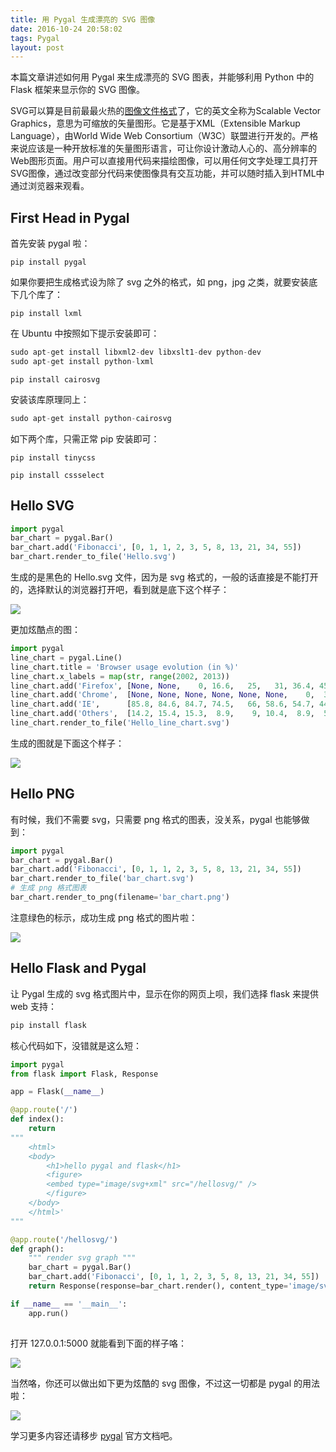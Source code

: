 ```yaml
---
title: 用 Pygal 生成漂亮的 SVG 图像
date: 2016-10-24 20:58:02
tags: Pygal
layout: post
---
```


本篇文章讲述如何用 Pygal 来生成漂亮的 SVG 图表，并能够利用 Python 中的 Flask 框架来显示你的 SVG 图像。

<!--more-->

SVG可以算是目前最最火热的[图像文件格式](http://baike.baidu.com/view/3413757.htm)了，它的英文全称为Scalable Vector Graphics，意思为可缩放的矢量图形。它是基于XML（Extensible Markup Language），由World Wide Web Consortium（W3C）联盟进行开发的。严格来说应该是一种开放标准的矢量图形语言，可让你设计激动人心的、高分辨率的Web图形页面。用户可以直接用代码来描绘图像，可以用任何文字处理工具打开SVG图像，通过改变部分代码来使图像具有交互功能，并可以随时插入到HTML中通过浏览器来观看。

## First Head in Pygal

首先安装 pygal 啦：

`pip install pygal`

如果你要把生成格式设为除了 svg 之外的格式，如 png，jpg 之类，就要安装底下几个库了：

`pip install lxml`

在 Ubuntu 中按照如下提示安装即可：

```python
sudo apt-get install libxml2-dev libxslt1-dev python-dev
sudo apt-get install python-lxml
```

`pip install cairosvg`

安装该库原理同上：

```python
sudo apt-get install python-cairosvg
```
如下两个库，只需正常 pip 安装即可：

``` shell
pip install tinycss

pip install cssselect
```

## Hello SVG

```python
import pygal                                                      
bar_chart = pygal.Bar()                                           
bar_chart.add('Fibonacci', [0, 1, 1, 2, 3, 5, 8, 13, 21, 34, 55])  
bar_chart.render_to_file('Hello.svg')                         
```

生成的是黑色的 Hello.svg 文件，因为是 svg 格式的，一般的话直接是不能打开的，选择默认的浏览器打开吧，看到就是底下这个样子：

![](http://7xrl8j.com1.z0.glb.clouddn.com/svg.gif)

更加炫酷点的图：

```python
import pygal
line_chart = pygal.Line()
line_chart.title = 'Browser usage evolution (in %)'
line_chart.x_labels = map(str, range(2002, 2013))
line_chart.add('Firefox', [None, None,    0, 16.6,   25,   31, 36.4, 45.5, 46.3, 42.8, 37.1])
line_chart.add('Chrome',  [None, None, None, None, None, None,    0,  3.9, 10.8, 23.8, 35.3])
line_chart.add('IE',      [85.8, 84.6, 84.7, 74.5,   66, 58.6, 54.7, 44.8, 36.2, 26.6, 20.1])
line_chart.add('Others',  [14.2, 15.4, 15.3,  8.9,    9, 10.4,  8.9,  5.8,  6.7,  6.8,  7.5])
line_chart.render_to_file('Hello_line_chart.svg')
```

生成的图就是下面这个样子：

![](http://ww1.sinaimg.cn/large/b10d1ea5jw1f93qej26pij20os0ljgr7.jpg)

## Hello PNG

有时候，我们不需要 svg，只需要 png 格式的图表，没关系，pygal 也能够做到：

```python
import pygal
bar_chart = pygal.Bar()
bar_chart.add('Fibonacci', [0, 1, 1, 2, 3, 5, 8, 13, 21, 34, 55])
bar_chart.render_to_file('bar_chart.svg')
# 生成 png 格式图表
bar_chart.render_to_png(filename='bar_chart.png')
```

注意绿色的标示，成功生成 png 格式的图片啦：

![](http://ww3.sinaimg.cn/large/b10d1ea5jw1f93n2b9euxj20ra0o4q7j.jpg)

## Hello Flask and Pygal

让 Pygal 生成的 svg 格式图片中，显示在你的网页上呗，我们选择 flask 来提供 web 支持：

```python 
pip install flask
```

核心代码如下，没错就是这么短：

```Python
import pygal
from flask import Flask, Response

app = Flask(__name__)

@app.route('/')
def index():
    return 
"""
	<html>
    <body>
        <h1>hello pygal and flask</h1>
        <figure>
        <embed type="image/svg+xml" src="/hellosvg/" />
        </figure>
    </body>
	</html>'
"""

@app.route('/hellosvg/')
def graph():
    """ render svg graph """
    bar_chart = pygal.Bar()
    bar_chart.add('Fibonacci', [0, 1, 1, 2, 3, 5, 8, 13, 21, 34, 55])
    return Response(response=bar_chart.render(), content_type='image/svg+xml')

if __name__ == '__main__':
    app.run()
    
```

打开 127.0.0.1:5000 就能看到下面的样子咯：

![](http://ww4.sinaimg.cn/large/b10d1ea5jw1f93na6fa1nj20rl0oltfp.jpg)

当然咯，你还可以做出如下更为炫酷的 svg 图像，不过这一切都是 pygal 的用法啦：

![](http://ww3.sinaimg.cn/large/b10d1ea5jw1f93ngn536yj20kg0efwgq.jpg)

学习更多内容还请移步 [pygal](http://pygal.org/en/stable/documentation/configuration/value.html) 官方文档吧。